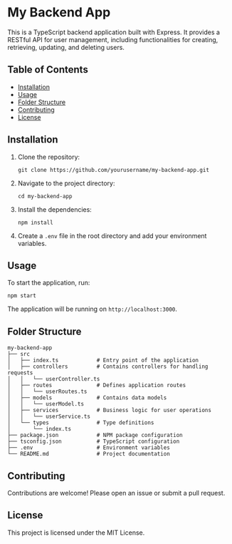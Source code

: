 # My Backend App

This is a TypeScript backend application built with Express. It provides a RESTful API for user management, including functionalities for creating, retrieving, updating, and deleting users.

## Table of Contents

- [Installation](#installation)
- [Usage](#usage)
- [Folder Structure](#folder-structure)
- [Contributing](#contributing)
- [License](#license)

## Installation

1. Clone the repository:
   ```
   git clone https://github.com/yourusername/my-backend-app.git
   ```

2. Navigate to the project directory:
   ```
   cd my-backend-app
   ```

3. Install the dependencies:
   ```
   npm install
   ```

4. Create a `.env` file in the root directory and add your environment variables.

## Usage

To start the application, run:
```
npm start
```

The application will be running on `http://localhost:3000`.

## Folder Structure

```
my-backend-app
├── src
│   ├── index.ts            # Entry point of the application
│   ├── controllers         # Contains controllers for handling requests
│   │   └── userController.ts
│   ├── routes              # Defines application routes
│   │   └── userRoutes.ts
│   ├── models              # Contains data models
│   │   └── userModel.ts
│   ├── services            # Business logic for user operations
│   │   └── userService.ts
│   └── types               # Type definitions
│       └── index.ts
├── package.json            # NPM package configuration
├── tsconfig.json           # TypeScript configuration
├── .env                    # Environment variables
└── README.md               # Project documentation
```

## Contributing

Contributions are welcome! Please open an issue or submit a pull request.

## License

This project is licensed under the MIT License.